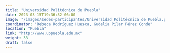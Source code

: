 ```yaml
---
title: "Universidad Politécnica de Puebla"
date: 2023-03-15T19:36:32-06:00
image: "/images/sedes-participantes/Universidad Politécnica de Puebla.png"
coordinator: "Rebeca Rodríguez Huesca, Gudelia Pilar Pérez Conde" 
location: "Puebla"
link: "http://www.uppuebla.edu.mx"
weight: 33
draft: false
---
```


